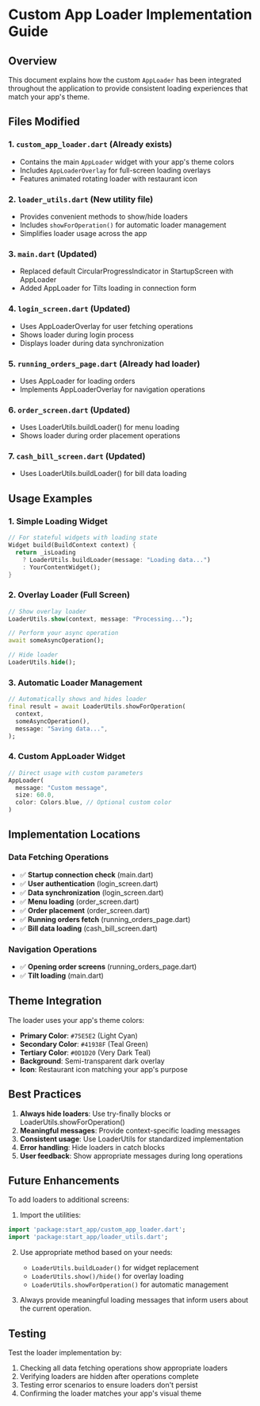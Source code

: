 # Custom App Loader Implementation Guide

## Overview
This document explains how the custom `AppLoader` has been integrated throughout the application to provide consistent loading experiences that match your app's theme.

## Files Modified

### 1. `custom_app_loader.dart` (Already exists)
- Contains the main `AppLoader` widget with your app's theme colors
- Includes `AppLoaderOverlay` for full-screen loading overlays
- Features animated rotating loader with restaurant icon

### 2. `loader_utils.dart` (New utility file)
- Provides convenient methods to show/hide loaders
- Includes `showForOperation()` for automatic loader management
- Simplifies loader usage across the app

### 3. `main.dart` (Updated)
- Replaced default CircularProgressIndicator in StartupScreen with AppLoader
- Added AppLoader for Tilts loading in connection form

### 4. `login_screen.dart` (Updated)
- Uses AppLoaderOverlay for user fetching operations
- Shows loader during login process
- Displays loader during data synchronization

### 5. `running_orders_page.dart` (Already had loader)
- Uses AppLoader for loading orders
- Implements AppLoaderOverlay for navigation operations

### 6. `order_screen.dart` (Updated)
- Uses LoaderUtils.buildLoader() for menu loading
- Shows loader during order placement operations

### 7. `cash_bill_screen.dart` (Updated)
- Uses LoaderUtils.buildLoader() for bill data loading

## Usage Examples

### 1. Simple Loading Widget
```dart
// For stateful widgets with loading state
Widget build(BuildContext context) {
  return _isLoading 
    ? LoaderUtils.buildLoader(message: "Loading data...")
    : YourContentWidget();
}
```

### 2. Overlay Loader (Full Screen)
```dart
// Show overlay loader
LoaderUtils.show(context, message: "Processing...");

// Perform your async operation
await someAsyncOperation();

// Hide loader
LoaderUtils.hide();
```

### 3. Automatic Loader Management
```dart
// Automatically shows and hides loader
final result = await LoaderUtils.showForOperation(
  context,
  someAsyncOperation(),
  message: "Saving data...",
);
```

### 4. Custom AppLoader Widget
```dart
// Direct usage with custom parameters
AppLoader(
  message: "Custom message",
  size: 60.0,
  color: Colors.blue, // Optional custom color
)
```

## Implementation Locations

### Data Fetching Operations
- ✅ **Startup connection check** (main.dart)
- ✅ **User authentication** (login_screen.dart)
- ✅ **Data synchronization** (login_screen.dart)
- ✅ **Menu loading** (order_screen.dart)
- ✅ **Order placement** (order_screen.dart)
- ✅ **Running orders fetch** (running_orders_page.dart)
- ✅ **Bill data loading** (cash_bill_screen.dart)

### Navigation Operations
- ✅ **Opening order screens** (running_orders_page.dart)
- ✅ **Tilt loading** (main.dart)

## Theme Integration

The loader uses your app's theme colors:
- **Primary Color**: `#75E5E2` (Light Cyan)
- **Secondary Color**: `#41938F` (Teal Green) 
- **Tertiary Color**: `#0D1D20` (Very Dark Teal)
- **Background**: Semi-transparent dark overlay
- **Icon**: Restaurant icon matching your app's purpose

## Best Practices

1. **Always hide loaders**: Use try-finally blocks or LoaderUtils.showForOperation()
2. **Meaningful messages**: Provide context-specific loading messages
3. **Consistent usage**: Use LoaderUtils for standardized implementation
4. **Error handling**: Hide loaders in catch blocks
5. **User feedback**: Show appropriate messages during long operations

## Future Enhancements

To add loaders to additional screens:

1. Import the utilities:
```dart
import 'package:start_app/custom_app_loader.dart';
import 'package:start_app/loader_utils.dart';
```

2. Use appropriate method based on your needs:
   - `LoaderUtils.buildLoader()` for widget replacement
   - `LoaderUtils.show()/hide()` for overlay loading
   - `LoaderUtils.showForOperation()` for automatic management

3. Always provide meaningful loading messages that inform users about the current operation.

## Testing

Test the loader implementation by:
1. Checking all data fetching operations show appropriate loaders
2. Verifying loaders are hidden after operations complete
3. Testing error scenarios to ensure loaders don't persist
4. Confirming the loader matches your app's visual theme